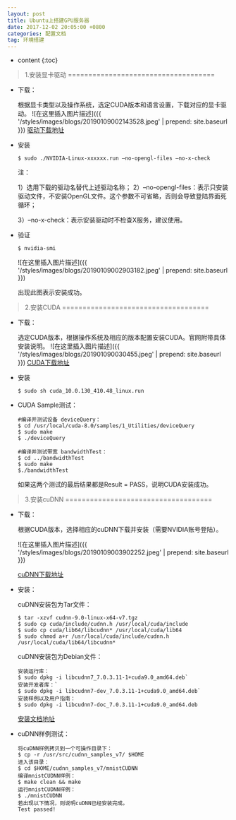 ```yaml
---
layout: post
title: Ubuntu上搭建GPU服务器
date: 2017-12-02 20:05:00 +0800
categories: 配置文档
tag: 环境搭建
---
```


* content
{:toc}

> 1.安装显卡驱动
====================================

 - 下载：

    根据显卡类型以及操作系统，选定CUDA版本和语言设置，下载对应的显卡驱动。
    ![在这里插入图片描述]({{ '/styles/images/blogs/20190109002143528.jpeg' | prepend: site.baseurl }})
[    驱动下载地址](https://www.nvidia.cn/Download/index.aspx?lang=cn)

 - 安装

    `$ sudo ./NVIDIA-Linux-xxxxxx.run –no-opengl-files –no-x-check`

    注：

    1）选用下载的驱动名替代上述驱动名称；
    2）–no-opengl-files：表示只安装驱动文件，不安装OpenGL文件。这个参数不可省略，否则会导致登陆界面死循环；

    3）–no-x-check：表示安装驱动时不检查X服务，建议使用。

 - 验证

    `$ nvidia-smi`

    ![在这里插入图片描述]({{ '/styles/images/blogs/20190109002903182.jpeg' | prepend: site.baseurl }})

    出现此图表示安装成功。

> 2.安装CUDA
====================================

 - 下载：

    选定CUDA版本，根据操作系统及相应的版本配置安装CUDA。官网附带具体安装说明。
    ![在这里插入图片描述]({{ '/styles/images/blogs/201901090030455.jpeg' | prepend: site.baseurl }})
    [CUDA下载地址](https://developer.nvidia.com/cuda-toolkit-archive)

 - 安装

    `$ sudo sh cuda_10.0.130_410.48_linux.run`

 - CUDA Sample测试：

    ```
    #编译并测试设备 deviceQuery：
    $ cd /usr/local/cuda-8.0/samples/1_Utilities/deviceQuery
    $ sudo make
    $ ./deviceQuery

    #编译并测试带宽 bandwidthTest：
    $ cd ../bandwidthTest
    $ sudo make
    $./bandwidthTest
    ```

    如果这两个测试的最后结果都是Result = PASS，说明CUDA安装成功。

> 3.安装cuDNN
====================================

 - 下载：

    根据CUDA版本，选择相应的cuDNN下载并安装（需要NVIDIA账号登陆）。

    ![在这里插入图片描述]({{ '/styles/images/blogs/20190109003902252.jpeg' | prepend: site.baseurl }})

    [cuDNN下载地址](https://developer.nvidia.com/cudnn)

 - 安装：

    cuDNN安装包为Tar文件：
    ```
    $ tar -xzvf cudnn-9.0-linux-x64-v7.tgz
    $ sudo cp cuda/include/cudnn.h /usr/local/cuda/include
    $ sudo cp cuda/lib64/libcudnn* /usr/local/cuda/lib64
    $ sudo chmod a+r /usr/local/cuda/include/cudnn.h /usr/local/cuda/lib64/libcudnn*
    ```
    cuDNN安装包为Debian文件：
    ```
    安装运行库：
    $ sudo dpkg -i libcudnn7_7.0.3.11-1+cuda9.0_amd64.deb`
    安装开发者库：`
    $ sudo dpkg -i libcudnn7-dev_7.0.3.11-1+cuda9.0_amd64.deb`
    安装样例以及用户指南：
    $ sudo dpkg -i libcudnn7-doc_7.0.3.11-1+cuda9.0_amd64.deb
    ```

    [安装文档地址](https://docs.nvidia.com/deeplearning/sdk/cudnn-install/index.html#install-linux)

 - cuDNN样例测试：
    ```
    将cuDNN样例拷贝到一个可操作目录下：
    $ cp -r /usr/src/cudnn_samples_v7/ $HOME
    进入该目录：
    $ cd $HOME/cudnn_samples_v7/mnistCUDNN
    编译mnistCUDNN样例：
    $ make clean && make
    运行mnistCUDNN样例：
    $ ./mnistCUDNN
    若出现以下情况，则说明cuDNN已经安装完成。
    Test passed!
    ```
